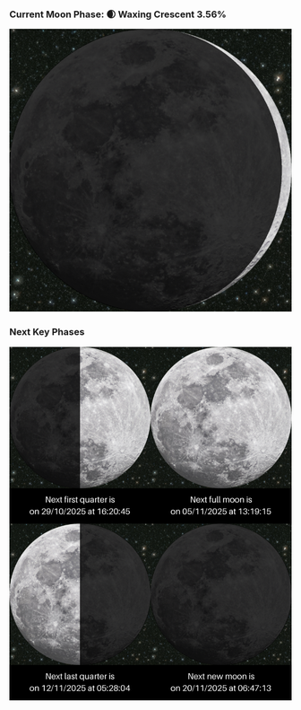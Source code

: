 ### Current Moon Phase: 🌒 Waxing Crescent 3.56%
![Moon Phase](moonphase.png)
### Next Key Phases
![Gallery](gallery.png)